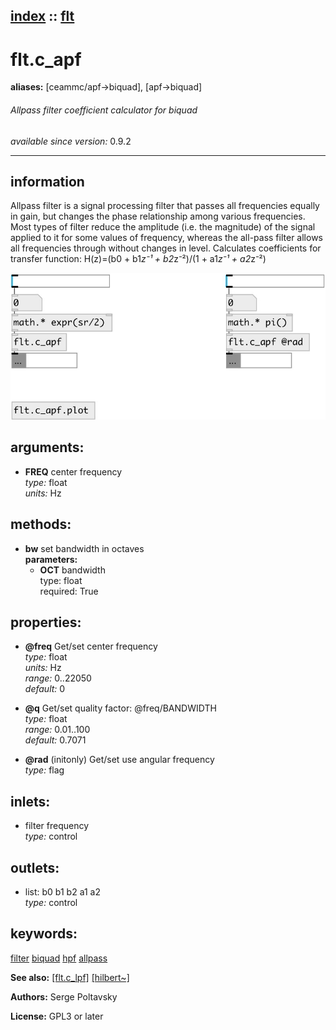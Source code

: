 [index](index.html) :: [flt](category_flt.html)
---

# flt.c_apf
**aliases:** [ceammc/apf-&gt;biquad], [apf-&gt;biquad]


###### Allpass filter coefficient calculator for biquad

*available since version:* 0.9.2

---


## information
Allpass filter is a signal processing filter that passes all frequencies equally in gain, but changes the phase relationship among various frequencies. Most types of filter reduce the amplitude (i.e. the magnitude) of the signal applied to it for some values of frequency, whereas the all-pass filter allows all frequencies through without changes in level. Calculates coefficients for transfer function: H(z)=(b0 + b1*z⁻¹ + b2*z⁻²)/(1 + a1*z⁻¹ + a2*z⁻²)


[![example](../examples/img/flt.c_apf.jpg)](../examples/pd/flt.c_apf.pd)



## arguments:

* **FREQ**
center frequency<br>
_type:_ float<br>
_units:_ Hz<br>



## methods:

* **bw**
set bandwidth in octaves<br>
  __parameters:__
  - **OCT** bandwidth<br>
    type: float <br>
    required: True <br>




## properties:

* **@freq** 
Get/set center frequency<br>
_type:_ float<br>
_units:_ Hz<br>
_range:_ 0..22050<br>
_default:_ 0<br>

* **@q** 
Get/set quality factor: @freq/BANDWIDTH<br>
_type:_ float<br>
_range:_ 0.01..100<br>
_default:_ 0.7071<br>

* **@rad** (initonly)
Get/set use angular frequency<br>
_type:_ flag<br>



## inlets:

* filter frequency<br>
_type:_ control



## outlets:

* list: b0 b1 b2 a1 a2<br>
_type:_ control



## keywords:

[filter](keywords/filter.html)
[biquad](keywords/biquad.html)
[hpf](keywords/hpf.html)
[allpass](keywords/allpass.html)



**See also:**
[\[flt.c_lpf\]](flt.c_lpf.html)
[\[hilbert~\]](hilbert~.html)




**Authors:** Serge Poltavsky




**License:** GPL3 or later





